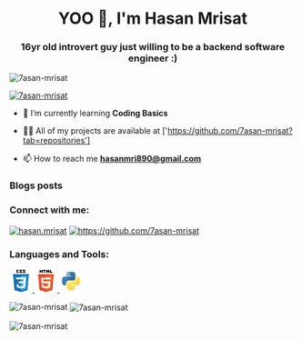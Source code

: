 <h1 align="center">YOO 👋, I'm Hasan Mrisat</h1>
<h3 align="center">16yr old introvert guy just willing to be a backend software engineer :) </h3>

<p align="left"> <img src="https://komarev.com/ghpvc/?username=7asan-mrisat&label=Profile%20views&color=0e75b6&style=flat" alt="7asan-mrisat" /> </p>

<p align="left"> <a href="https://github.com/ryo-ma/github-profile-trophy"><img src="https://github-profile-trophy.vercel.app/?username=7asan-mrisat" alt="7asan-mrisat" /></a> </p>

- 🌱 I’m currently learning **Coding Basics**

- 👨‍💻 All of my projects are available at ['https://github.com/7asan-mrisat?tab=repositories']

- 📫 How to reach me **hasanmri890@gmail.com**

### Blogs posts
<!-- BLOG-POST-LIST:START -->
<!-- BLOG-POST-LIST:END -->

<h3 align="left">Connect with me:</h3>
<p align="left">
<a href="https://instagram.com/hasan.mrisat" target="blank"><img align="center" src="https://raw.githubusercontent.com/rahuldkjain/github-profile-readme-generator/master/src/images/icons/Social/instagram.svg" alt="hasan.mrisat" height="30" width="40" /></a>
<a href="/https://github.com/7asan-mrisat" target="blank"><img align="center" src="https://raw.githubusercontent.com/rahuldkjain/github-profile-readme-generator/master/src/images/icons/Social/rss.svg" alt="https://github.com/7asan-mrisat" height="30" width="40" /></a>
</p>

<h3 align="left">Languages and Tools:</h3>
<p align="left"> <a href="https://www.w3schools.com/css/" target="_blank" rel="noreferrer"> <img src="https://raw.githubusercontent.com/devicons/devicon/master/icons/css3/css3-original-wordmark.svg" alt="css3" width="40" height="40"/> </a> <a href="https://www.w3.org/html/" target="_blank" rel="noreferrer"> <img src="https://raw.githubusercontent.com/devicons/devicon/master/icons/html5/html5-original-wordmark.svg" alt="html5" width="40" height="40"/> </a> <a href="https://www.python.org" target="_blank" rel="noreferrer"> <img src="https://raw.githubusercontent.com/devicons/devicon/master/icons/python/python-original.svg" alt="python" width="40" height="40"/> </a> </p>

<p><img align="left" src="https://github-readme-stats.vercel.app/api/top-langs?username=7asan-mrisat&show_icons=true&locale=en&layout=compact" alt="7asan-mrisat" /></p>

<p>&nbsp;<img align="center" src="https://github-readme-stats.vercel.app/api?username=7asan-mrisat&show_icons=true&locale=en" alt="7asan-mrisat" /></p>

<p><img align="center" src="https://github-readme-streak-stats.herokuapp.com/?user=7asan-mrisat&" alt="7asan-mrisat" /></p>
